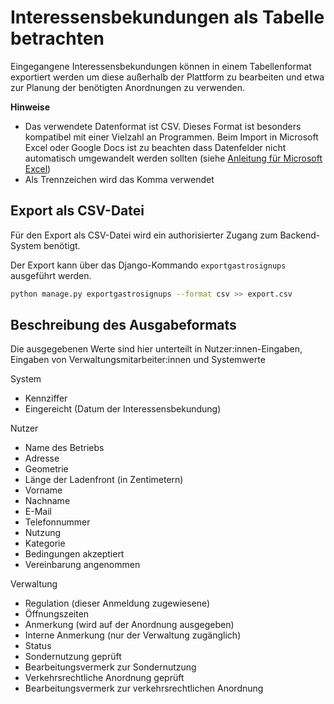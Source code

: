 # Interessensbekundungen als Tabelle betrachten

Eingegangene Interessensbekundungen können in einem Tabellenformat exportiert
werden um diese außerhalb der Plattform zu bearbeiten und etwa zur Planung
der benötigten Anordnungen zu verwenden.

**Hinweise**

- Das verwendete Datenformat ist CSV. Dieses Format ist besonders kompatibel mit einer Vielzahl an Programmen. Beim Import in Microsoft Excel oder Google Docs ist
  zu beachten dass Datenfelder nicht automatisch umgewandelt werden sollten (siehe [Anleitung für Microsoft Excel](https://support.microsoft.com/de-de/office/text-import-assistent-c5b02af6-fda1-4440-899f-f78bafe41857))
- Als Trennzeichen wird das Komma verwendet

## Export als CSV-Datei

Für den Export als CSV-Datei wird ein authorisierter Zugang zum Backend-System benötigt.

Der Export kann über das Django-Kommando `exportgastrosignups` ausgeführt werden.

```bash
python manage.py exportgastrosignups --format csv >> export.csv
```

## Beschreibung des Ausgabeformats

Die ausgegebenen Werte sind hier unterteilt in Nutzer:innen-Eingaben, Eingaben von Verwaltungsmitarbeiter:innen und Systemwerte

System

- Kennziffer
- Eingereicht (Datum der Interessensbekundung)

Nutzer

- Name des Betriebs
- Adresse
- Geometrie
- Länge der Ladenfront (in Zentimetern)
- Vorname
- Nachname
- E-Mail
- Telefonnummer
- Nutzung
- Kategorie
- Bedingungen akzeptiert
- Vereinbarung angenommen

Verwaltung

- Regulation (dieser Anmeldung zugewiesene)
- Öffnungszeiten
- Anmerkung (wird auf der Anordnung ausgegeben)
- Interne Anmerkung (nur der Verwaltung zugänglich)
- Status
- Sondernutzung geprüft
- Bearbeitungsvermerk zur Sondernutzung
- Verkehrsrechtliche Anordnung geprüft
- Bearbeitungsvermerk zur verkehrsrechtlichen Anordnung
